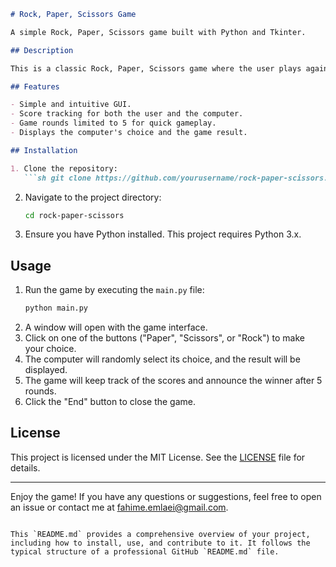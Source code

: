 
```markdown
# Rock, Paper, Scissors Game

A simple Rock, Paper, Scissors game built with Python and Tkinter.

## Description

This is a classic Rock, Paper, Scissors game where the user plays against the computer. The game is built using Python and the Tkinter library for the graphical user interface.

## Features

- Simple and intuitive GUI.
- Score tracking for both the user and the computer.
- Game rounds limited to 5 for quick gameplay.
- Displays the computer's choice and the game result.

## Installation

1. Clone the repository:
   ```sh git clone https://github.com/yourusername/rock-paper-scissors.git
   ```
2. Navigate to the project directory:
   ```sh
   cd rock-paper-scissors
   ```
3. Ensure you have Python installed. This project requires Python 3.x.

## Usage

1. Run the game by executing the `main.py` file:
   ```sh
   python main.py
   ```
2. A window will open with the game interface.
3. Click on one of the buttons ("Paper", "Scissors", or "Rock") to make your choice.
4. The computer will randomly select its choice, and the result will be displayed.
5. The game will keep track of the scores and announce the winner after 5 rounds.
6. Click the "End" button to close the game.

## License

This project is licensed under the MIT License. See the [LICENSE](LICENSE) file for details.

---

Enjoy the game! If you have any questions or suggestions, feel free to open an issue or contact me at [fahime.emlaei@gmail.com](mailto:fahime.emlaei@gmail.com).
```

This `README.md` provides a comprehensive overview of your project, including how to install, use, and contribute to it. It follows the typical structure of a professional GitHub `README.md` file.